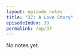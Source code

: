 ```yaml
---
layout: episode_notes
title: "37: A Love Story"
episodeIndex: 39
permalink: /ep/37
---
```

No notes yet.
